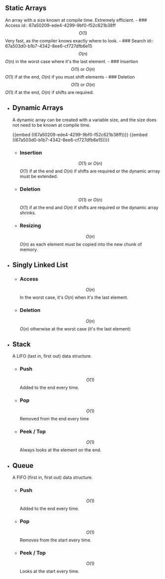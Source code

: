 ## Static Arrays
An array with a size known at compile time. Extremely efficient.
	- ### Access
	  id:: 67a50209-ede4-4299-9bf0-f52c621b38ff
	  $$O(1)$$
	  Very fast, as the compiler knows exactly where to look.
	- ### Search
	  id:: 67a503d0-b1b7-4342-8ee6-cf727dfb6e15
	  $$O(n)$$
	  $O(n)$ in the worst case where it's the last element.
	- ### Insertion
	  $$O(1)\text{ or }O(n)$$
	  $O(1)$ if at the end, $O(n)$ if you must shift elements
	- ### Deletion
	  $$O(1)\text{ or }O(n)$$
	  $O(1)$ if at the end, $O(n)$ if shifts are required.
- ## Dynamic Arrays
  A dynamic array can be created with a variable size, and the size does not need to be known at compile time.
  
  {{embed ((67a50209-ede4-4299-9bf0-f52c621b38ff))}}
  {{embed ((67a503d0-b1b7-4342-8ee6-cf727dfb6e15))}}
	- ### Insertion
	  $$O(1)\text{ or }O(n)$$
	  $O(1)$ if at the end and $O(n)$ if shifts are required or the dynamic arrray must be extended.
	- ### Deletion
	  $$O(1)\text{ or }O(n)$$
	  $O(1)$ if at the end and $O(n)$ if shifts are required or the dynamic array shrinks.
	- ### Resizing
	  $$O(n)$$
	  $O(n)$ as each element must be copied into the new chunk of memory.
- ## Singly Linked List
	- ### Access
	  $$O(n)$$
	  In the worst case, it's $O(n)$ when it's the last element.
	- ### Deletion
	  $$O(n)$$
	  $O(n)$ otherwise at the worst case (it's the last element)
- ## Stack
  A LIFO (last in, first out) data structure.
	- ### Push
	  $$O(1)$$
	  Added to the end every time.
	- ### Pop
	  $$O(1)$$
	  Removed from the end every time
	- ### Peek / Top
	  $$O(1)$$
	  Always looks at the element on the end.
- ## Queue
  A FIFO (first in, first out) data structure.
	- ### Push
	  $$O(1)$$
	  Added to the end every time.
	- ### Pop
	  $$O(1)$$
	  Removes from the start every time.
	- ### Peek / Top
	  $$O(1)$$
	  Looks at the start every time.
